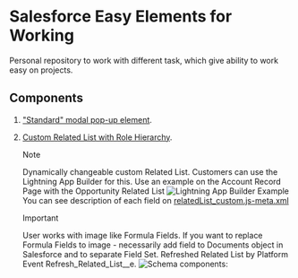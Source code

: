 # Salesforce Easy Elements for Working

Personal repository to work with different task, which give ability to work easy on projects.

## Components
1. ["Standard" modal pop-up element](https://github.com/EvgenyVorohobko/Salesforce_Components/tree/main/force-app/main/default/lwc/modal_cmp).
2. [Custom Related List with Role Hierarchy](https://github.com/EvgenyVorohobko/Salesforce_Components/tree/main/force-app/main/default/lwc/relatedList_custom).
    > [!NOTE]
    Dynamically changeable custom Related List. Customers can use the Lightning App Builder for this. Use an example on the Account Record Page with the Opportunity Related List
    ![Lightning App Builder Example](https://github.com/EvgenyVorohobko/Salesforce_Components/blob/main/image.png)
    You can see description of each field on [relatedList_custom.js-meta.xml](https://github.com/EvgenyVorohobko/Salesforce_Components/blob/main/force-app/main/default/lwc/relatedList_custom/relatedList_custom.js-meta.xml)

    > [!IMPORTANT]
    User works with image like Formula Fields. If you want to replace Formula Fields to image - necessarily add field to Documents object in Salesforce and to separate Field Set.
    Refreshed Related List by Platform Event Refresh_Related_List__e.
    ![Schema components:](https://github.com/EvgenyVorohobko/Salesforce_Components/blob/main/image-1.png)